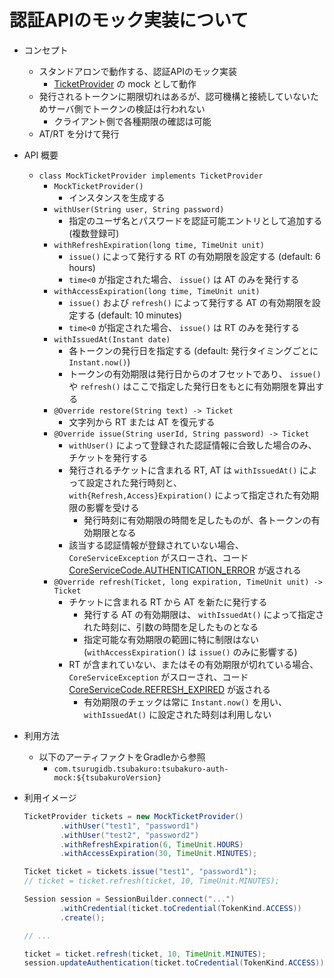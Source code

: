 # 認証APIのモック実装について

* コンセプト
  * スタンドアロンで動作する、認証APIのモック実装
    * [TicketProvider](https://github.com/project-tsurugi/tsubakuro/blob/f9c479310f164e2d3fd486e943b3839d8a456f3c/modules/session/src/main/java/com/nautilus_technologies/tsubakuro/low/auth/TicketProvider.java#L13) の mock として動作
  * 発行されるトークンに期限切れはあるが、認可機構と接続していないためサーバ側でトークンの検証は行われない
    * クライアント側で各種期限の確認は可能
  * AT/RT を分けて発行
* API 概要
  * `class MockTicketProvider implements TicketProvider`
    * `MockTicketProvider()`
      * インスタンスを生成する
    * `withUser(String user, String password)`
      * 指定のユーザ名とパスワードを認証可能エントリとして追加する (複数登録可)
    * `withRefreshExpiration(long time, TimeUnit unit)`
      * `issue()` によって発行する RT の有効期限を設定する (default: 6 hours)
      * `time<0` が指定された場合、 `issue()` は AT のみを発行する
    * `withAccessExpiration(long time, TimeUnit unit)`
      * `issue()` および `refresh()` によって発行する AT の有効期限を設定する (default: 10 minutes)
      * `time<0` が指定された場合、 `issue()` は RT のみを発行する
    * `withIssuedAt(Instant date)`
      * 各トークンの発行日を指定する (default: 発行タイミングごとに `Instant.now()`)
      * トークンの有効期限は発行日からのオフセットであり、 `issue()` や `refresh()` はここで指定した発行日をもとに有効期限を算出する
    * `@Override restore(String text) -> Ticket`
      * 文字列から RT または AT を復元する
    * `@Override issue(String userId, String password) -> Ticket`
      * `withUser()` によって登録された認証情報に合致した場合のみ、チケットを発行する
      * 発行されるチケットに含まれる RT, AT は `withIssuedAt()` によって設定された発行時刻と、 `with{Refresh,Access}Expiration()` によって指定された有効期限の影響を受ける
        * 発行時刻に有効期限の時間を足したものが、各トークンの有効期限となる
      * 該当する認証情報が登録されていない場合、 `CoreServiceException` がスローされ、コード [CoreServiceCode.AUTHENTICATION_ERROR](https://github.com/project-tsurugi/tsubakuro/blob/f9c479310f164e2d3fd486e943b3839d8a456f3c/modules/common/src/main/java/com/nautilus_technologies/tsubakuro/exception/CoreServiceCode.java#L53) が返される
    * `@Override refresh(Ticket, long expiration, TimeUnit unit) -> Ticket`
      * チケットに含まれる RT から AT を新たに発行する
        * 発行する AT の有効期限は、 `withIssuedAt()` によって指定された時刻に、引数の時間を足したものとなる
        * 指定可能な有効期限の範囲に特に制限はない (`withAccessExpiration()` は `issue()` のみに影響する)
      * RT が含まれていない、またはその有効期限が切れている場合、 `CoreServiceException` がスローされ、コード [CoreServiceCode.REFRESH_EXPIRED](https://github.com/project-tsurugi/tsubakuro/blob/f9c479310f164e2d3fd486e943b3839d8a456f3c/modules/common/src/main/java/com/nautilus_technologies/tsubakuro/exception/CoreServiceCode.java#L68) が返される
        * 有効期限のチェックは常に `Instant.now()` を用い、 `withIssuedAt()` に設定された時刻は利用しない
* 利用方法
  * 以下のアーティファクトをGradleから参照
    * `com.tsurugidb.tsubakuro:tsubakuro-auth-mock:${tsubakuroVersion}`
* 利用イメージ

  ```java
  TicketProvider tickets = new MockTicketProvider()
          .withUser("test1", "password1")
          .withUser("test2", "password2")
          .withRefreshExpiration(6, TimeUnit.HOURS)
          .withAccessExpiration(30, TimeUnit.MINUTES);

  Ticket ticket = tickets.issue("test1", "password1");
  // ticket = ticket.refresh(ticket, 10, TimeUnit.MINUTES);

  Session session = SessionBuilder.connect("...")
          .withCredential(ticket.toCredential(TokenKind.ACCESS))
          .create();

  // ...

  ticket = ticket.refresh(ticket, 10, TimeUnit.MINUTES);
  session.updateAuthentication(ticket.toCredential(TokenKind.ACCESS)).await();
  ```
